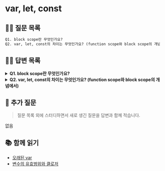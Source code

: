 # var, let, const

## 💁‍♂️ 질문 목록

```txt
Q1. block scope란 무엇인가요?
Q2. var, let, const의 차이는 무엇인가요? (function scope와 block scope의 개념에서)
```

## 💁‍♀️ 답변 목록

<details>
<summary><strong>Q1. block scope란 무엇인가요?</strong></summary>

- 블록 스코프는 블록 내부에 선언한 변수는 블록 내부에서만 사용할 수 있는 것을 뜻합니다.
- 스코프는 변수를 참조할 수 있는 유효 범위를 뜻하는데, 블록 스코프는 변수의 유효 범위가 블록 내부인 것입니다.

</details>

<details>
<summary><strong>Q2. var, let, const의 차이는 무엇인가요? (function scope와 block scope의 개념에서)</strong></summary>

스코프 측면에서 `let`이나 `const`는 블록 스코프를 갖지만 `var`는 함수 스코프를 갖습니다. 변수가 블록 스코프를 따르면 블록 외부에 선언한 변수와 블록 내부에 선언한 변수가 이름이 동일하더라도 서로 다른 변수로 취급됩니다.

```js
let a = 3;
{
  let a = 100;
  console.log(a); // 100
}
console.log(a); // 3
```

하지만 `var`로 선언한 변수는 블록을 무시하기 때문에 블록 내부에 새롭게 선언하더라도 블록 외부에 동일한 이름의 변수가 있다면 이를 덮어쓰게 됩니다.

```js
var a = 3;
{
  var a = 100;
  console.log(a); // 100
}
console.log(a); // 100
```

또한 호이스팅의 형태가 다른데, `var`로 선언한 변수는 선언과 동시에 초기화가 되지만, `let`이나 `const`로 선언한 변수는 선언만 호이스팅 됩니다. 따라서 `var`로 선언한 변수는 변수를 정의하기 전에 값을 참조할 수 있지만, `let`이나 `const`로 선언한 변수는 변수를 정의하기 전에 참조하려고 하면 값이 초기화되어 있지 않으므로 `ReferenceError`가 발생합니다.

```js
console.log(a); // undefined

var a = 3;
```

```js
console.log(a); // ReferenceError

let a = 3;
```

</details>

## 💁 추가 질문

> 질문 목록 외에 스터디하면서 새로 생긴 질문을 답변과 함께 적습니다.

없음

## 📚 함께 읽기

- [오래된 var](https://ko.javascript.info/var#ref-1849)
- [변수의 유효범위와 클로저](https://ko.javascript.info/closure)
